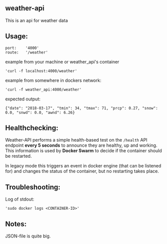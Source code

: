## weather-api

This is an api for weather data

## Usage:

    port:    '4000'  
    route:   '/weather'

example from your machine or weather_api's container
 
    'curl -f localhost:4000/weather'

example from somewhere in dockers network:

    'curl -f weather_api:4000/weather'

expected output: 

    {"date": "2018-03-17", "tmin": 34, "tmax": 71, "prcp": 0.27, "snow": 0.0, "snwd": 0.0, "awnd": 6.26}

## Healthchecking:

Weather-API performs a simple health-based test on the `/health` API endpoint **every 5 seconds** to announce they are healthy, up and working.  
This information is used by **Docker Swarm** to decide if the container should be restarted.

In legacy mode this triggers an event in docker engine (that can be listened for) and changes the status of the container, but no restarting takes place.

## Troubleshooting:

Log of stdout: 

    'sudo docker logs <CONTAINER-ID>'

## Notes:

JSON-file is quite big.
